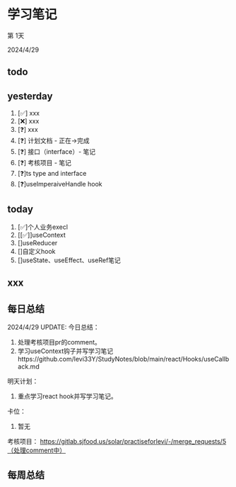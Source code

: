 # 学习笔记

第 1天

2024/4/29

## todo

## yesterday

1. [✅] xxx
2. [❌] xxx
3. [❓] xxx
4. [❓] 计划文档 - 正在->完成
5. [❓] 接口（interface）- 笔记
6. [❓] 考核项目 - 笔记
7. [❓]ts type and interface
8. [❓]useImperaiveHandle hook

## today

1. [✅]个人业务execl
2. [[✅]]useContext
3. []useReducer
4. []自定义hook
5. []useState、useEffect、useRef笔记

## xxx

## 每日总结

2024/4/29 UPDATE:
今日总结：

1. 处理考核项目pr的comment。
2. 学习useContext钩子并写学习笔记https://github.com/levi33Y/StudyNotes/blob/main/react/Hooks/useCallback.md

明天计划：

1. 重点学习react hook并写学习笔记。

卡位：

1.  暂无

考核项目：
https://gitlab.sjfood.us/solar/practiseforlevi/-/merge_requests/5（处理comment中）

## 每周总结

